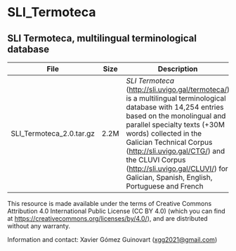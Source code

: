 # SLI_Termoteca
## SLI Termoteca, multilingual terminological database

|File|Size|Description|
|----|-----|-------| 
|SLI_Termoteca_2.0.tar.gz|2.2M|_SLI Termoteca_ (http://sli.uvigo.gal/termoteca/) is a multilingual terminological database with 14,254 entries based on the monolingual and parallel specialty texts (+30M words) collected in the Galician Technical Corpus (http://sli.uvigo.gal/CTG/) and the CLUVI Corpus (http://sli.uvigo.gal/CLUVI/) for Galician, Spanish, English, Portuguese and French|    

This resource is made available under the terms of Creative Commons Attribution 4.0 International Public License (CC BY 4.0) (which you can find at https://creativecommons.org/licenses/by/4.0/), and are distributed without any warranty.

Information and contact: Xavier Gómez Guinovart (xgg2021@gmail.com)
